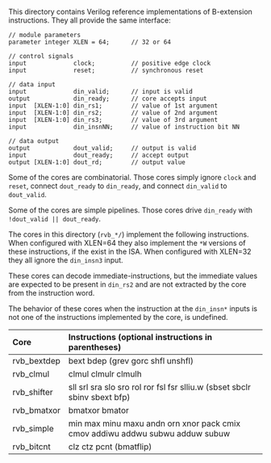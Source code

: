 This directory contains Verilog reference implementations of B-extension
instructions. They all provide the same interface:

    // module parameters
    parameter integer XLEN = 64;      // 32 or 64

    // control signals
    input             clock;          // positive edge clock
    input             reset;          // synchronous reset

    // data input
    input             din_valid;      // input is valid
    output            din_ready;      // core accepts input
    input  [XLEN-1:0] din_rs1;        // value of 1st argument
    input  [XLEN-1:0] din_rs2;        // value of 2nd argument
    input  [XLEN-1:0] din_rs3;        // value of 3rd argument
    input             din_insnNN;     // value of instruction bit NN

    // data output
    output            dout_valid;     // output is valid
    input             dout_ready;     // accept output
    output [XLEN-1:0] dout_rd;        // output value

Some of the cores are combinatorial. Those cores simply ignore
`clock` and `reset`, connect `dout_ready` to `din_ready`, and connect
`din_valid` to `dout_valid`.

Some of the cores are simple pipelines. Those cores drive
`din_ready` with `!dout_valid || dout_ready`.

The cores in this directory (`rvb_*/`) implement the following instructions.
When configured with XLEN=64 they also implement the `*W` versions of these
instructions, if the exist in the ISA. When configured with XLEN=32 they all
ignore the `din_insn3` input.

These cores can decode immediate-instructions, but the immediate values are
expected to be present in `din_rs2` and are not extracted by the core from
the instruction word.

The behavior of these cores when the instruction at the `din_insn*` inputs
is not one of the instructions implemented by the core, is undefined.

|     Core     | Instructions (optional instructions in parentheses)                                 |
|:-------------|:------------------------------------------------------------------------------|
| rvb_bextdep  | bext bdep (grev gorc shfl unshfl)                                             |
| rvb_clmul    | clmul clmulr clmulh                                                           |
| rvb_shifter  | sll srl sra slo sro rol ror fsl fsr slliu.w (sbset sbclr sbinv sbext bfp)     |
| rvb_bmatxor  | bmatxor bmator                                                                |
| rvb_simple   | min max minu maxu andn orn xnor pack cmix cmov addiwu addwu subwu adduw subuw |
| rvb_bitcnt   | clz ctz pcnt (bmatflip)                                                       |
